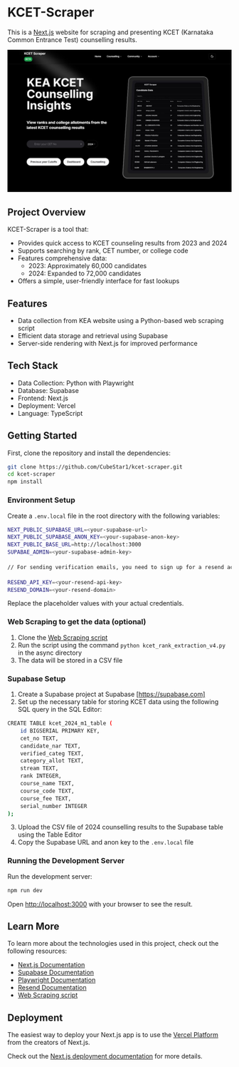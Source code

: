# KCET-Scraper

This is a [Next.js](https://nextjs.org/) website for scraping and presenting KCET (Karnataka Common Entrance Test) counselling results.

![Screenshot](https://github.com/CubeStar1/kcet-scraper/blob/main/public/kcet-scraper-landing.jpg)

## Project Overview

KCET-Scraper is a tool that:

- Provides quick access to KCET counseling results from 2023 and 2024
- Supports searching by rank, CET number, or college code
- Features comprehensive data:
  - 2023: Approximately 60,000 candidates
  - 2024: Expanded to 72,000 candidates
- Offers a simple, user-friendly interface for fast lookups

## Features

- Data collection from KEA website using a Python-based web scraping script
- Efficient data storage and retrieval using Supabase
- Server-side rendering with Next.js for improved performance

## Tech Stack

- Data Collection: Python with Playwright
- Database: Supabase
- Frontend: Next.js
- Deployment: Vercel
- Language: TypeScript

## Getting Started

First, clone the repository and install the dependencies:

```bash
git clone https://github.com/CubeStar1/kcet-scraper.git
cd kcet-scraper
npm install
```

### Environment Setup

Create a `.env.local` file in the root directory with the following variables:

```bash
NEXT_PUBLIC_SUPABASE_URL=<your-supabase-url>
NEXT_PUBLIC_SUPABASE_ANON_KEY=<your-supabase-anon-key>
NEXT_PUBLIC_BASE_URL=http://localhost:3000
SUPABAE_ADMIN=<your-supabase-admin-key>

// For sending verification emails, you need to sign up for a resend accoun(https://resend.com) and get the API key and domain

RESEND_API_KEY=<your-resend-api-key>
RESEND_DOMAIN=<your-resend-domain>
```

Replace the placeholder values with your actual credentials.

### Web Scraping to get the data (optional)

1. Clone the [Web Scraping script](https://github.com/CubeStar1/RankPredictor.git)
2. Run the script using the command `python kcet_rank_extraction_v4.py` in the async directory
3. The data will be stored in a CSV file


### Supabase Setup

1. Create a Supabase project at Supabase [https://supabase.com]
2. Set up the necessary table for storing KCET data using the following SQL query in the SQL Editor:

```bash
CREATE TABLE kcet_2024_m1_table (
    id BIGSERIAL PRIMARY KEY,
    cet_no TEXT,
    candidate_nar TEXT,
    verified_categ TEXT,
    category_allot TEXT,
    stream TEXT,
    rank INTEGER,
    course_name TEXT,
    course_code TEXT,
    course_fee TEXT,
    serial_number INTEGER
);

```
3. Upload the CSV file of 2024 counselling results to the Supabase table using the Table Editor
4. Copy the Supabase URL and anon key to the `.env.local` file

### Running the Development Server

Run the development server:

```bash
npm run dev
```


Open [http://localhost:3000](http://localhost:3000) with your browser to see the result.

## Learn More

To learn more about the technologies used in this project, check out the following resources:

- [Next.js Documentation](https://nextjs.org/docs)
- [Supabase Documentation](https://supabase.com/docs)
- [Playwright Documentation](https://playwright.dev/docs/intro)
- [Resend Documentation](https://resend.com/docs)
- [Web Scraping script](https://github.com/CubeStar1/RankPredictor.git)
## Deployment

The easiest way to deploy your Next.js app is to use the [Vercel Platform](https://vercel.com/new?utm_medium=default-template&filter=next.js&utm_source=create-next-app&utm_campaign=create-next-app-readme) from the creators of Next.js.

Check out the [Next.js deployment documentation](https://nextjs.org/docs/deployment) for more details.


